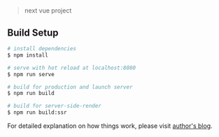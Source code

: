#       

> next vue project

## Build Setup

``` bash
# install dependencies
$ npm install

# serve with hot reload at localhost:8080
$ npm run serve

# build for production and launch server
$ npm run build

# build for server-side-render
$ npm run build:ssr
```

For detailed explanation on how things work, please visit [author's blog](https://www.terwergreen.com).